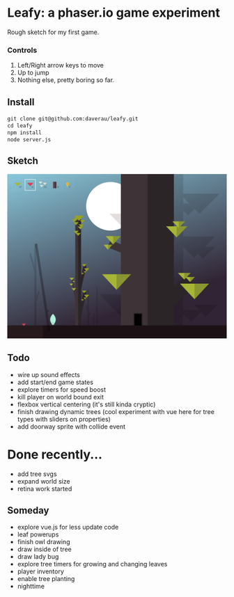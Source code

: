 # Leafy: a phaser.io game experiment

Rough sketch for my first game.

### Controls
1. Left/Right arrow keys to move
2. Up to jump
3. Nothing else, pretty boring so far.

## Install
```
git clone git@github.com:daverau/leafy.git
cd leafy
npm install
node server.js
```

## Sketch
<img src="https://raw.githubusercontent.com/daverau/leafy/master/sketches/night.png">

## Todo
- wire up sound effects
- add start/end game states
- explore timers for speed boost
- kill player on world bound exit
- flexbox vertical centering (it's still kinda cryptic)
- finish drawing dynamic trees (cool experiment with vue here for tree types with sliders on properties)
- add doorway sprite with collide event

# Done recently...
- add tree svgs
- expand world size
- retina work started

## Someday
- explore vue.js for less update code
- leaf powerups
- finish owl drawing
- draw inside of tree
- draw lady bug
- explore tree timers for growing and changing leaves
- player inventory
- enable tree planting
- nighttime